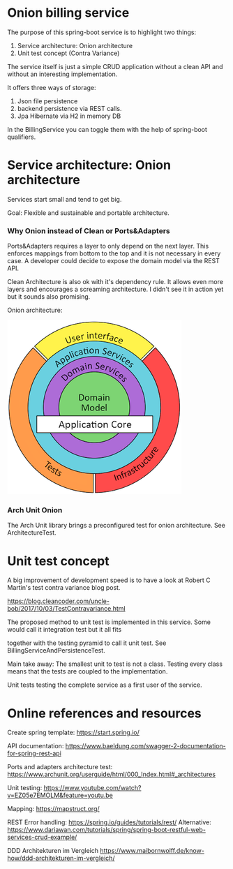 # Onion billing service

The purpose of this spring-boot service is to highlight two things: 

1. Service architecture: Onion architecture
2. Unit test concept (Contra Variance)
   
The service itself is just a simple CRUD application without a clean API and without an interesting implementation.

It offers three ways of storage: 
1. Json file persistence
2. backend persistence via REST calls.
3. Jpa Hibernate via H2 in memory DB

In the BillingService you can toggle them with the help of spring-boot qualifiers.

# Service architecture: Onion architecture
Services start small and tend to get big.

Goal: Flexible and sustainable and portable architecture.

### Why Onion instead of Clean or Ports&Adapters

Ports&Adapters requires a layer to only depend on the next layer. This enforces mappings from bottom to the top and 
it is not necessary in every case. A developer could decide to expose the domain model via the REST API.

Clean Architecture is also ok with it's dependency rule. It allows even more layers and encourages a screaming 
architecture. I didn't see it in action yet but it sounds also promising.

Onion architecture:

![onionarchitecture](onionarchitecture.png)

### Arch Unit Onion

The Arch Unit library brings a preconfigured test for onion architecture. See ArchitectureTest.

# Unit test concept

A big improvement of development speed is to have a look at Robert C Martin's test contra variance blog post.

https://blog.cleancoder.com/uncle-bob/2017/10/03/TestContravariance.html

The proposed method to unit test is implemented in this service. Some would call it integration test but it all fits

together with the testing pyramid to call it unit test. See BillingServiceAndPersistenceTest.

Main take away: The smallest unit to test is not a class. Testing every class means that the tests are coupled to the 
implementation.

Unit tests testing the complete service as a first user of the service.

# Online references and resources
Create spring template: https://start.spring.io/

API documentation: https://www.baeldung.com/swagger-2-documentation-for-spring-rest-api

Ports and adapters architecture test: https://www.archunit.org/userguide/html/000_Index.html#_architectures

Unit testing: https://www.youtube.com/watch?v=EZ05e7EMOLM&feature=youtu.be

Mapping: https://mapstruct.org/

REST Error handling: https://spring.io/guides/tutorials/rest/
Alternative: https://www.dariawan.com/tutorials/spring/spring-boot-restful-web-services-crud-example/

DDD Architekturen im Vergleich https://www.maibornwolff.de/know-how/ddd-architekturen-im-vergleich/